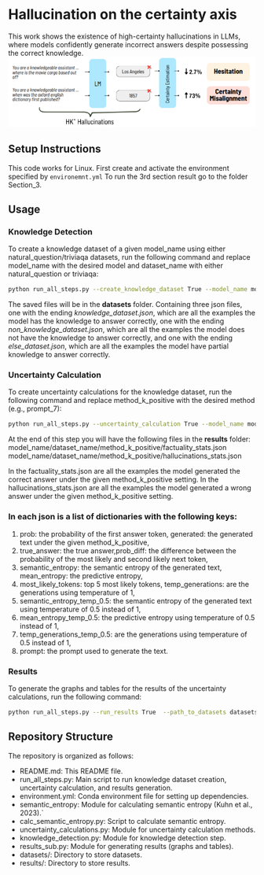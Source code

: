 # Hallucination on the certainty axis

This work shows the existence of high-certainty hallucinations in LLMs, where models confidently generate incorrect answers despite possessing the correct knowledge.
![img.png](img.png)


## Setup Instructions
This code works for Linux.
First create and activate the environment specified by `environemnt.yml`
To run the 3rd section result go to the folder Section_3.

## Usage
### Knowledge Detection
To create a knowledge dataset of a given model_name using either natural_question/triviaqa datasets, run the following command and replace model_name with the desired model and dataset_name with either natural_question or triviaqa:
```bash
python run_all_steps.py --create_knowledge_dataset True --model_name model_name --path_to_datasets datasets/ --dataset_name natural_question/triviaqa
```

The saved files will be in the **datasets** folder. Containing three json files, one with the ending _knowledge_dataset.json_, 
which are all the examples the model has the knowledge to answer correctly, one with the ending _non_knowledge_dataset.json_, 
which are all the examples the model does not have the knowledge to answer correctly, and one with the ending _else_dataset.json_,
which are all the examples the model have partial knowledge to answer correctly.
### Uncertainty Calculation
To create uncertainty calculations for the knowledge dataset, run the following command and replace method_k_positive with the desired method (e.g., prompt_7):
```bash
python run_all_steps.py --uncertainty_calculation True --model_name model_name --path_to_datasets datasets/ --dataset_name natural_question/triviaqa --method_k_positive prompt_7
```
At the end of this step you will have the following files in the **results** folder:
model_name/dataset_name/method_k_positive/factuality_stats.json
model_name/dataset_name/method_k_positive/hallucinations_stats.json

In the factuality_stats.json are all the examples the model generated the correct answer under the given method_k_positive setting.
In the hallucinations_stats.json are all the examples the model generated a wrong answer under the given method_k_positive setting.
### In each json is a list of dictionaries with the following keys:
1. prob: the probability of the first answer token, generated: the generated text under the given method_k_positive,
2. true_answer: the true answer,prob_diff: the difference between the probability of the most likely and second likely next token,
3. semantic_entropy: the semantic entropy of the generated text, mean_entropy: the predictive entropy, 
4. most_likely_tokens: top 5 most likely tokens, temp_generations: are the generations using temperature of 1,
5. semantic_entropy_temp_0.5: the semantic entropy of the generated text using temperature of 0.5 instead of 1,
6. mean_entropy_temp_0.5: the predictive entropy using temperature of 0.5 instead of 1,
7. temp_generations_temp_0.5: are the generations using temperature of 0.5 instead of 1,
8. prompt: the prompt used to generate the text.

### Results
To generate the graphs and tables for the results of the uncertainty calculations, run the following command:
```bash
python run_all_steps.py --run_results True  --path_to_datasets datasets/ 
```



## Repository Structure
The repository is organized as follows:
- README.md: This README file.
- run_all_steps.py: Main script to run knowledge dataset creation, uncertainty calculation, and results generation.
- environment.yml: Conda environment file for setting up dependencies.
- semantic_entropy: Module for calculating semantic entropy (Kuhn et al., 2023).`
- calc_semantic_entropy.py: Script to calculate semantic entropy.
- uncertainty_calculations.py: Module for uncertainty calculation methods.
- knowledge_detection.py: Module for knowledge detection step.
- results_sub.py: Module for generating results (graphs and tables).
- datasets/: Directory to store datasets.
- results/: Directory to store results.

